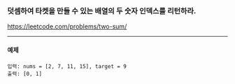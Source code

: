 ### 덧셈하여 타켓을 만들 수 있는 배열의 두 숫자 인덱스를 리턴하라.
https://leetcode.com/problems/two-sum/
***

#### 예제 
```commandline
입력: nums = [2, 7, 11, 15], target = 9
출력: [0, 1]
```